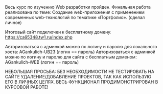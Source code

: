 Весь курс по изучению Web разработки пройден. Финальная работа реализована по теме: Создание web-приложения с применением современных web-технологий по тематике «Портфолио». (сделал личное)

Итоговый сайт подключен к бесплатному домену: https://ca65348.tw1.ru/index.php

Авторизоваться с админкой можно по логину и паролю для локального хоста: AGankulich-UB23 (логин == пароль)
Авторизоваться с админкой можно по логину и паролю для сайта с бесплатным доменом: AGankulich-WEB (логин == пароль)

НЕБОЛЬШАЯ ПРОСЬБА: БЕЗ НЕОБХОДИМОСТИ НЕ ТЕСТИРОВАТЬ НА САЙТЕ УДАЛЕНИЕ/ДОБАВЛЕНИЕ ПРОЕКТОВ, ТАК КАК ИСПОЛЬЗУЮ ЕГО В ЛИЧНЫХ ЦЕЛЯХ. ВЕСЬ ФУНКЦИОНАЛ ПРОДИМОНСТРИРОВАН В КУРСОВОЙ РАБОТЕ!
